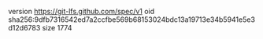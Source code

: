 version https://git-lfs.github.com/spec/v1
oid sha256:9dfb7316542ed7a2ccfbe569b68153024bdc13a19713e34b5941e5e3d12d6783
size 1774
